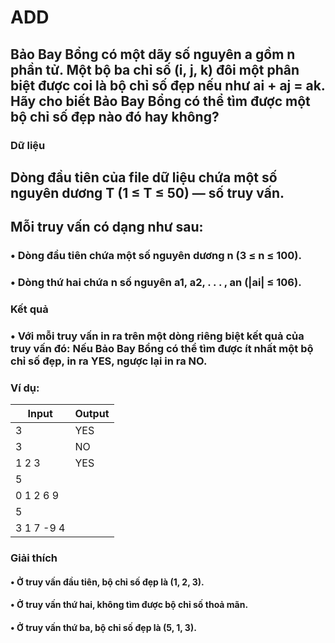 # ADD
## Bảo Bay Bổng có một dãy số nguyên a gồm n phần tử. Một bộ ba chỉ số (i, j, k) đôi một phân biệt được coi là bộ chỉ số đẹp nếu như ai + aj = ak. Hãy cho biết Bảo Bay Bổng có thể tìm được một bộ chỉ số đẹp nào đó hay không? 
### Dữ liệu 
## Dòng đầu tiên của file dữ liệu chứa một số nguyên dương T (1 ≤ T ≤ 50) — số truy vấn.
## Mỗi truy vấn có dạng như sau:
### • Dòng đầu tiên chứa một số nguyên dương n (3 ≤ n ≤ 100).
### • Dòng thứ hai chứa n số nguyên a1, a2, . . . , an (|ai| ≤ 106).
### Kết quả
### • Với mỗi truy vấn in ra trên một dòng riêng biệt kết quả của truy vấn đó: Nếu Bảo Bay Bổng có thể tìm được ít nhất một bộ chỉ số đẹp, in ra YES, ngược lại in ra NO.
### Ví dụ:
| Input      | Output |
|-------     |--------|
|3           |YES     |
|3           |NO      |
|1 2 3       |YES     |
|5           |        |
|0 1 2 6 9   |        |
|5           |        |
|3 1 7 -9 4  |        |
### Giải thích
#### • Ở truy vấn đầu tiên, bộ chỉ số đẹp là (1, 2, 3).
#### • Ở truy vấn thứ hai, không tìm được bộ chỉ số thoả mãn.
#### • Ở truy vấn thứ ba, bộ chỉ số đẹp là (5, 1, 3).
